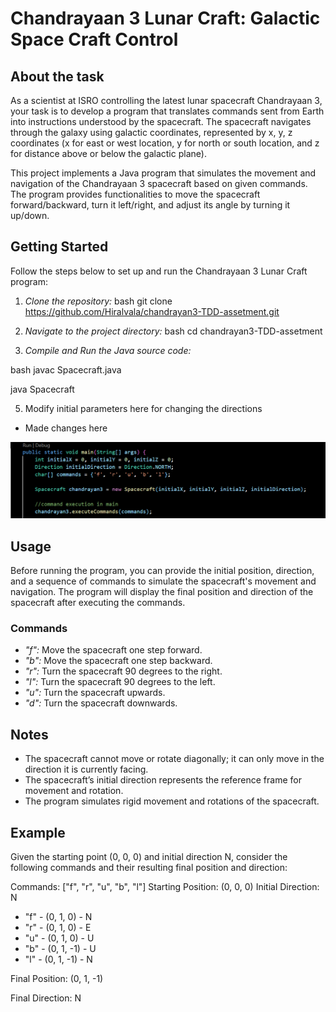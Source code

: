 # Chandrayaan 3 Lunar Craft: Galactic Space Craft Control

## About the task

As a scientist at ISRO controlling the latest lunar spacecraft Chandrayaan 3, your task is to develop a program that translates commands sent from Earth into instructions understood by the spacecraft. The spacecraft navigates through the galaxy using galactic coordinates, represented by x, y, z coordinates (x for east or west location, y for north or south location, and z for distance above or below the galactic plane).

This project implements a Java program that simulates the movement and navigation of the Chandrayaan 3 spacecraft based on given commands. The program provides functionalities to move the spacecraft forward/backward, turn it left/right, and adjust its angle by turning it up/down.

## Getting Started 

Follow the steps below to set up and run the Chandrayaan 3 Lunar Craft program:

1. *Clone the repository:*
bash
git clone https://github.com/Hiralvala/chandrayan3-TDD-assetment.git


2. *Navigate to the project directory:*
bash
cd chandrayan3-TDD-assetment


3. *Compile and Run the Java source code:*

bash
javac Spacecraft.java

java Spacecraft


5. Modify initial parameters here for changing the directions
- Made changes here

<img src='./images/ss1.png'>

## Usage

Before running the program, you can provide the initial position, direction, and a sequence of commands to simulate the spacecraft's movement and navigation. The program will display the final position and direction of the spacecraft after executing the commands.

### Commands

- *"f":* Move the spacecraft one step forward.
- *"b":* Move the spacecraft one step backward.
- *"r":* Turn the spacecraft 90 degrees to the right.
- *"l":* Turn the spacecraft 90 degrees to the left.
- *"u":* Turn the spacecraft upwards.
- *"d":* Turn the spacecraft downwards.


## Notes

- The spacecraft cannot move or rotate diagonally; it can only move in the direction it is currently facing.
- The spacecraft’s initial direction represents the reference frame for movement and rotation.
- The program simulates rigid movement and rotations of the spacecraft.


## Example

Given the starting point (0, 0, 0) and initial direction N, consider the following commands and their resulting final position and direction:

Commands: ["f", "r", "u", "b", "l"]
Starting Position: (0, 0, 0)
Initial Direction: N

- "f" - (0, 1, 0) - N
- "r" - (0, 1, 0) - E
- "u" - (0, 1, 0) - U
- "b" - (0, 1, -1) - U
- "l" - (0, 1, -1) - N

Final Position: (0, 1, -1)

Final Direction: N